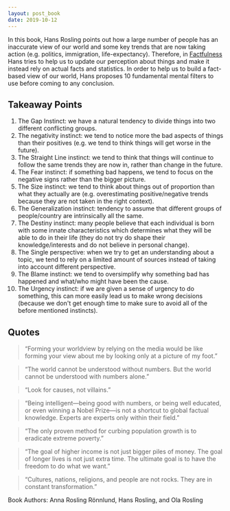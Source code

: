 ```yaml
---
layout: post_book
date: 2019-10-12
---
```


In this book, Hans Rosling points out how a large number of people has an inaccurate view of our world and some key trends that are now taking action (e.g. politics, immigration, life-expectancy). Therefore, in [Factfulness](https://amzn.to/3obO2Di) Hans tries to help us to update our perception about things and make it instead rely on actual facts and statistics. In order to help us to build a fact-based view of our world, Hans proposes 10 fundamental mental filters to use before coming to any conclusion.

<!--end_excerpt-->

## Takeaway Points

1. The Gap Instinct: we have a natural tendency to divide things into two different conflicting groups.
2. The negativity instinct: we tend to notice more the bad aspects of things than their positives (e.g. we tend to think things will get worse in the future).
3. The Straight Line instinct: we tend to think that things will continue to follow the same trends they are now in, rather than change in the future.
4. The Fear instinct: if something bad happens, we tend to focus on the negative signs rather than the bigger picture.
5. The Size instinct: we tend to think about things out of proportion than what they actually are (e.g. overestimating positive/negative trends because they are not taken in the right context).
6. The Generalization instinct: tendency to assume that different groups of people/country are intrinsically all the same.
7. The Destiny instinct: many people believe that each individual is born with some innate characteristics which determines what they will be able to do in their life (they do not try do shape their knowledge/interests and do not believe in personal change).
8. The Single perspective: when we try to get an understanding about a topic, we tend to rely on a limited amount of sources instead of taking into account different perspective.
9. The Blame instinct: we tend to oversimplify why something bad has happened and what/who might have been the cause.
10. The Urgency instinct: if we are given a sense of urgency to do something, this can more easily lead us to make wrong decisions (because we don't get enough time to make sure to avoid all of the before mentioned instincts).

## Quotes

> “Forming your worldview by relying on the media would be like forming your view about me by looking only at a picture of my foot.”

> “The world cannot be understood without numbers. But the world cannot be understood with numbers alone.”

> “Look for causes, not villains.”

> “Being intelligent—being good with numbers, or being well educated, or even winning a Nobel Prize—is not a shortcut to global factual knowledge. Experts are experts only within their field.”

> “The only proven method for curbing population growth is to eradicate extreme poverty.”

> “The goal of higher income is not just bigger piles of money. The goal of longer lives is not just extra time. The ultimate goal is to have the freedom to do what we want.”

> “Cultures, nations, religions, and people are not rocks. They are in constant transformation.”

Book Authors: Anna Rosling Rönnlund, Hans Rosling, and Ola Rosling
